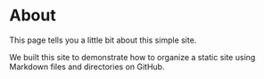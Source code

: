 # About

This page tells you a little bit about this simple site.

We built this site to demonstrate how to organize a static site using Markdown files and directories on GitHub.
